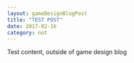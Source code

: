 ```yaml
---
layout: gameDesignBlogPost
title: "TEST POST"
date: 2017-02-16
category: not
---
```

Test content, outside of game design blog
